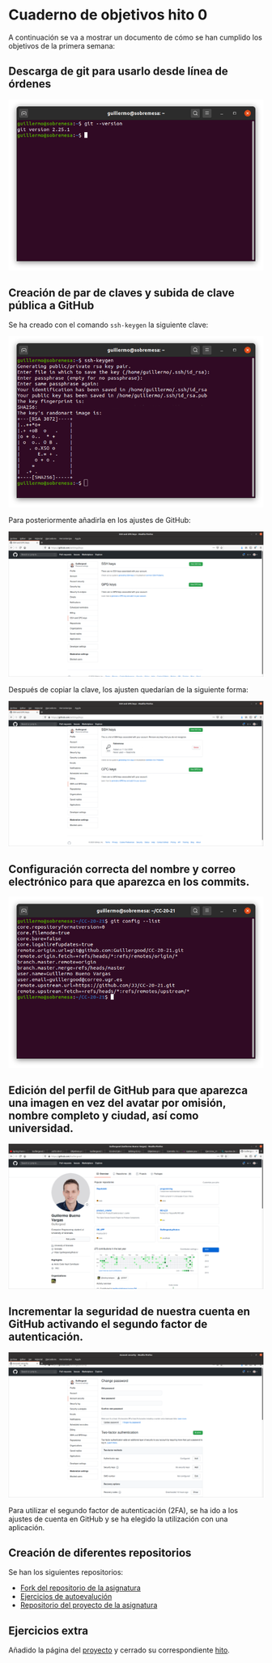 # Cuaderno de objetivos hito 0

A continuación se va a mostrar un documento de cómo se han cumplido los objetivos de la primera semana:

## Descarga de git para usarlo desde línea de órdenes

![](https://raw.githubusercontent.com/Guillergood/Ejercicios_20-21_CC/main/Images/Hito%200/git%20installed.png)



## Creación de par de claves y subida de clave pública a GitHub

Se ha creado con el comando ```ssh-keygen``` la siguiente clave:

![](https://github.com/Guillergood/Ejercicios_20-21_CC/blob/main/Images/Hito%200/ssh_keygen.png?raw=true)

Para posteriormente añadirla en los ajustes de GitHub:

![](https://raw.githubusercontent.com/Guillergood/Ejercicios_20-21_CC/main/Images/Hito%200/ssh_keys_1.png)

Después de copiar la clave, los ajusten quedarían de la siguiente forma:

![](https://raw.githubusercontent.com/Guillergood/Ejercicios_20-21_CC/main/Images/Hito%200/ssh_keys_2.png)

## Configuración correcta del nombre y correo electrónico para que aparezca en los commits.

![](https://raw.githubusercontent.com/Guillergood/Ejercicios_20-21_CC/main/Images/Hito%200/git%20config.png)

## Edición del perfil de GitHub para que aparezca una imagen en vez del avatar por omisión, nombre completo y ciudad, así como universidad.

![](https://raw.githubusercontent.com/Guillergood/Ejercicios_20-21_CC/main/Images/Hito%200/Github%20conf.png)

## Incrementar la seguridad de nuestra cuenta en GitHub activando el segundo factor de autenticación.

![](https://raw.githubusercontent.com/Guillergood/Ejercicios_20-21_CC/main/Images/Hito%200/2FA.png)

Para utilizar el segundo factor de autenticación (2FA), se ha ido a los ajustes de cuenta en GitHub y se ha elegido la utilización con una aplicación.



## Creación de diferentes repositorios

Se han los siguientes repositorios:

- [Fork del repositorio de la asignatura](https://github.com/Guillergood/CC-20-21)
- [Ejercicios de autoevalución](https://github.com/Guillergood/Ejercicios_20-21_CC)
- [Repositorio del proyecto de la asignatura](https://github.com/Guillergood/DailyReport-2.0)


## Ejercicios extra

Añadido la página del [proyecto](https://guillergood.github.io/DailyReport-2.0/) y cerrado su correspondiente [hito](https://github.com/Guillergood/DailyReport-2.0/milestone/1).

